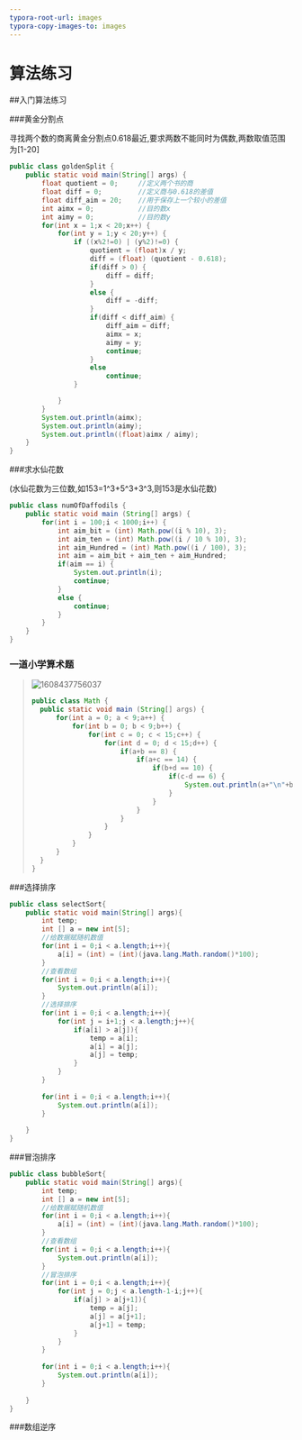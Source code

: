 ```yaml
---
typora-root-url: images
typora-copy-images-to: images
---
```


# 算法练习 

##入门算法练习

###黄金分割点

寻找两个数的商离黄金分割点0.618最近,要求两数不能同时为偶数,两数取值范围为[1-20]

```java
public class goldenSplit {
	public static void main(String[] args) {
		float quotient = 0;		//定义两个书的商
		float diff = 0;			//定义商与0.618的差值	
		float diff_aim = 20;	//用于保存上一个较小的差值
		int aimx = 0;			//目的数x
		int aimy = 0;			//目的数y
		for(int x = 1;x < 20;x++) {
			for(int y = 1;y < 20;y++) {
				if ((x%2!=0) | (y%2)!=0) {
					quotient = (float)x / y;
					diff = (float) (quotient - 0.618);
					if(diff > 0) {
						diff = diff;
					}
					else {
						diff = -diff;
					}
					if(diff < diff_aim) {
						diff_aim = diff;
						aimx = x;
						aimy = y;
						continue;
					}
					else
						continue;
				}

			}
		}
		System.out.println(aimx);
		System.out.println(aimy);
		System.out.println((float)aimx / aimy);
	}
}
```
###求水仙花数

(水仙花数为三位数,如153=1^3+5^3+3^3,则153是水仙花数)

```Java
public class numOfDaffodils {
	public static void main (String[] args) {
		for(int i = 100;i < 1000;i++) {
			int aim_bit = (int) Math.pow((i % 10), 3);
			int aim_ten = (int) Math.pow((i / 10 % 10), 3);
			int aim_Hundred = (int) Math.pow((i / 100), 3);
			int aim = aim_bit + aim_ten + aim_Hundred;
			if(aim == i) {
				System.out.println(i);
				continue;
			}
			else {
				continue;
			}
		}
	}
}

```
### 一道小学算术题

> ![1608437756037](/1608437756037.png) 
>
> ```Java
> public class Math {
> 	public static void main (String[] args) {
> 		for(int a = 0; a < 9;a++) {
> 			for(int b = 0; b < 9;b++) {
> 				for(int c = 0; c < 15;c++) {
> 					for(int d = 0; d < 15;d++) {
> 						if(a+b == 8) {
> 							if(a+c == 14) {
> 								if(b+d == 10) {
> 									if(c-d == 6) {
> 										System.out.println(a+"\n"+b+"\n"+c+"\n"+d);
> 									}
> 								}
> 							}
> 						}
> 					}
> 				}
> 			}
> 		}
> 	}
> }
> 
> ```

###选择排序

  ```java
  public class selectSort{
      public static void main(String[] args){
          int temp;
          int [] a = new int[5];
          //给数据赋随机数值
          for(int i = 0;i < a.length;i++){
              a[i] = (int) = (int)(java.lang.Math.random()*100);
          }
          //查看数组
          for(int i = 0;i < a.length;i++){
              System.out.println(a[i]);
          }
          //选择排序
          for(int i = 0;i < a.length;i++){
              for(int j = i+1;j < a.length;j++){
                  if(a[i] > a[j]){
                      temp = a[i];
                      a[i] = a[j];
                      a[j] = temp;
                  }
              }
          }
          
          for(int i = 0;i < a.length;i++){
              System.out.println(a[i]);
          }
          
      }
  }
  ```

###冒泡排序

  ```java
  public class bubbleSort{
      public static void main(String[] args){
          int temp;
          int [] a = new int[5];
          //给数据赋随机数值
          for(int i = 0;i < a.length;i++){
              a[i] = (int) = (int)(java.lang.Math.random()*100);
          }
          //查看数组
          for(int i = 0;i < a.length;i++){
              System.out.println(a[i]);
          }
          //冒泡排序
          for(int i = 0;i < a.length;i++){
              for(int j = 0;j < a.length-1-i;j++){
                  if(a[j] > a[j+1]){
                      temp = a[j];
                      a[j] = a[j+1];
                      a[j+1] = temp;
                  }
              }
          }
          
          for(int i = 0;i < a.length;i++){
              System.out.println(a[i]);
          }
          
      }
  }
  ```

###数组逆序

  ```java
  
  ```